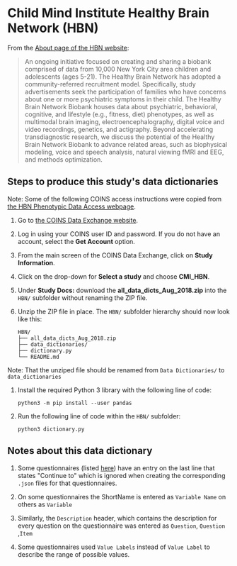 # Child Mind Institute Healthy Brain Network (HBN)

From the [About page of the HBN website](http://fcon_1000.projects.nitrc.org/indi/cmi_healthy_brain_network/About.html):

> An ongoing initiative focused on creating and sharing a biobank comprised of
> data from 10,000 New York City area children and adolescents (ages 5-21). The
> Healthy Brain Network has adopted a community-referred recruitment model.
> Specifically, study advertisements seek the participation of families who have
> concerns about one or more psychiatric symptoms in their child. The Healthy
> Brain Network Biobank houses data about psychiatric, behavioral, cognitive,
> and lifestyle (e.g., fitness, diet) phenotypes, as well as multimodal brain
> imaging, electroencephalography, digital voice and video recordings, genetics,
> and actigraphy. Beyond accelerating transdiagnostic research, we discuss the
> potential of the Healthy Brain Network Biobank to advance related areas, such
> as biophysical modeling, voice and speech analysis, natural viewing fMRI and
> EEG, and methods optimization.

## Steps to produce this study's data dictionaries

Note: Some of the following COINS access instructions were copied from [the HBN Phenotypic Data Access webpage](http://fcon_1000.projects.nitrc.org/indi/cmi_healthy_brain_network/Pheno_Access.html).

1. Go to [the COINS Data Exchange website](https://portal.trendscenter.org/micis/index.php?subsite=dx).
1. Log in using your COINS user ID and password. If you do not have an account, select the **Get Account** option.
1. From the main screen of the COINS Data Exchange, click on **Study Information**.
1. Click on the drop-down for **Select a study** and choose **CMI_HBN**.
1. Under **Study Docs:** download the **all_data_dicts_Aug_2018.zip** into the `HBN/` subfolder without renaming the ZIP file.
1. Unzip the ZIP file in place. The `HBN/` subfolder hierarchy should now look like this:

    ```shell
    HBN/
    ├── all_data_dicts_Aug_2018.zip
    ├── data_dictionaries/
    ├── dictionary.py
    └── README.md
    ```
Note: That the unziped file should be renamed from `Data Dictionaries/` to
`data_dictionaries`

1. Install the required Python 3 library with the following line of code:

    ```shell
    python3 -m pip install --user pandas
    ```

1. Run the following line of code within the `HBN/` subfolder:

    ```shell
    python3 dictionary.py
    ```

## Notes about this data dictionary

1. Some questionnaires (listed [here](https://github.com/ericearl/dataset-phenotypes/commit/b5c5a79b25e16ec52d5be95e823e7009bb54f437#diff-16cf6d43d5333bdca703a165d985b8db884e7ddb77798e3e377711026f02a6d3R50)) have an entry on the last line that states "Continue
to" which is ignored when creating the corresponding `.json` files for that questionnaires. 

1. On some questionnaires the ShortName is entered as `Variable Name` on others as `Variable`

1. Similarly, the `Description` header, which contains the description for every
   question on the questionnaire was entered as `Question`, `Question `,`Item`

1. Some questionnaires used `Value Labels` instead of `Value Label` to describe
   the range of possible values. 
